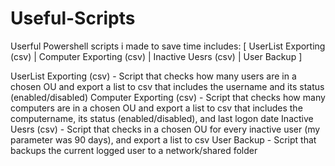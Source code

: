 # Useful-Scripts
Userful Powershell scripts i made to save time 
includes: [ UserList Exporting (csv) | Computer Exporting (csv) | Inactive Uesrs (csv) | User Backup  ] 









UserList Exporting (csv) - 
Script that checks  how many users are in a chosen OU and export a list to csv that includes the username and its status (enabled/disabled)
Computer Exporting (csv) - 
Script that checks  how many computers are in a chosen OU and export a list to csv that includes the computername, its status (enabled/disabled), and last logon date
Inactive Uesrs (csv) - 
Script that checks in a chosen OU for every inactive user (my parameter was 90 days), and export a list to csv
User Backup - 
Script that backups the current logged user to a network/shared folder 
